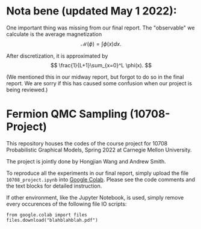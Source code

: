 # Nota bene (updated May 1 2022):

One important thing was missing from our final report. The "observable" we calculate is the average magnetization
$$ \mathcal{M}(\phi) =  \int \phi(x) d x.$$

After discretization, it is approximated by
$$ \frac{1}{L+1}\sum_{x=0}^L \phi(x). $$


(We mentioned this in our midway report, but forgot to do so in the final report. We are sorry if this has caused some confusion when our project is being reviewed.)


# Fermion QMC Sampling (10708-Project)

This repository houses the codes of the course project for 10708 Probabilistic Graphical Models, Spring 2022 at Carnegie Mellon University.

The project is jointly done by Hongjian Wang and Andrew Smith.

To reproduce all the experiments in our final report, simply upload the file `10708_project.ipynb` into [Google Colab](https://colab.research.google.com/). Please see the code comments and the text blocks for detailed instruction.

If other environment, like the Jupyter Notebook, is used, simply remove every occurences of the following file IO scripts:
```
from google.colab import files
files.download("blahblahblah.pdf")
```
